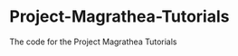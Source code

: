 Project-Magrathea-Tutorials
===========================

The code for the Project Magrathea Tutorials
